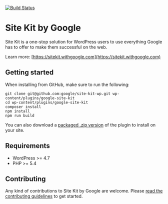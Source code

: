 [![Build Status](https://travis-ci.com/google/site-kit-wp.svg?token=smY3Y9yhMfh6hWnXQ2te&branch=master)](https://travis-ci.com/google/site-kit-wp/)
# Site Kit by Google

Site Kit is a one-stop solution for WordPress users to use everything Google has to offer to make them successful on the web.

Learn more: [https://sitekit.withgoogle.com](https://sitekit.withgoogle.com)

## Getting started

When installing from GitHub, make sure to run the following:

```
git clone git@github.com:google/site-kit-wp.git wp-content/plugins/google-site-kit
cd wp-content/plugins/google-site-kit
composer install
npm install
npm run build
```

You can also download a [packaged .zip version](https://sitekit.withgoogle.com/news/site-kit-developer-preview/) of the plugin to install on your site.

## Requirements

* WordPress >= 4.7
* PHP >= 5.4

## Contributing

Any kind of contributions to Site Kit by Google are welcome. Please [read the contributing guidelines](https://github.com/google/site-kit-wp/blob/master/CONTRIBUTING.md) to get started.
